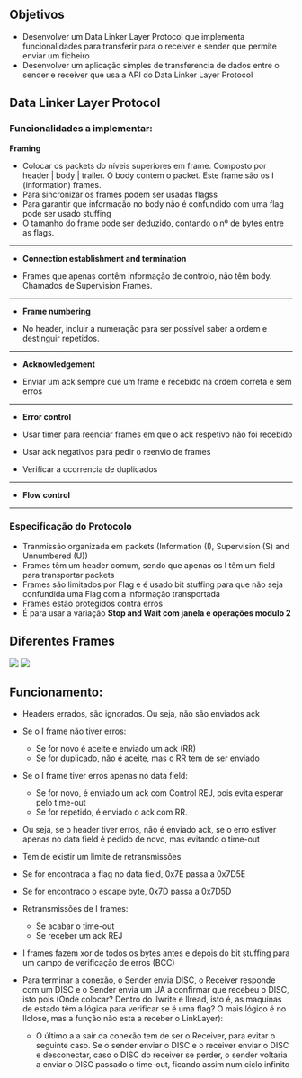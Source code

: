 ## Objetivos
- Desenvolver um Data Linker Layer Protocol que implementa funcionalidades para transferir para o receiver e sender que permite enviar um ficheiro
- Desenvolver um aplicação simples de transferencia de dados entre o sender e receiver que usa a API do Data Linker Layer Protocol

## Data Linker Layer Protocol
### Funcionalidades a implementar:

**Framing**

- Colocar os packets do níveis superiores em frame. Composto por header | body | trailer. O body contem o packet. Este frame são os I (information) frames.
- Para sincronizar os frames podem ser usadas flagss
- Para garantir que informação no body não é confundido com uma flag pode ser usado stuffing
- O tamanho do frame pode ser deduzido, contando o nº de bytes entre as flags.

-------------

- **Connection establishment and termination**

- Frames que apenas contêm informação de controlo, não têm body. Chamados de Supervision Frames.

-------------
- **Frame numbering**

- No header, incluir a numeração para ser possível saber a ordem e destinguir repetidos.

-------------
- **Acknowledgement**

- Enviar um ack sempre que um frame é recebido na ordem correta e sem erros

-------------
- **Error control**

- Usar timer para reenciar frames em que o ack respetivo não foi recebido
- Usar ack negativos para pedir o reenvio de frames
- Verificar a ocorrencia de duplicados

-------------
- **Flow control**

-------------

### Especificação do Protocolo
- Tranmissão organizada em packets (Information (I), Supervision (S) and Unnumbered (U))
- Frames têm um header comum, sendo que apenas os I têm um field para transportar packets
- Frames são limitados por Flag e é usado bit stuffing para que não seja confundida uma Flag com a informação transportada
- Frames estão protegidos contra erros
- É para usar a variação **Stop and Wait com janela e operações modulo 2**


## Diferentes Frames
![](assets/SFrames.png)
![](assets/IFrame.png)

## Funcionamento:

- Headers errados, são ignorados. Ou seja, não são enviados ack

- Se o I frame não tiver erros:
    - Se for novo é aceite e enviado um ack (RR)
    - Se for duplicado, não é aceite, mas o RR tem de ser enviado

- Se o I frame tiver erros apenas no data field:
    - Se for novo, é enviado um ack com Control REJ, pois evita esperar pelo time-out
    - Se for repetido, é enviado o ack com RR.

- Ou seja, se o header tiver erros, não é enviado ack, se o erro estiver apenas no data field é pedido de novo, mas evitando o time-out

- Tem de existir um limite de retransmissões
- Se for encontrada a flag no data field, 0x7E passa a 0x7D5E
- Se for encontrado o escape byte, 0x7D passa a 0x7D5D

- Retransmissões de I frames:
    - Se acabar o time-out
    - Se receber um ack REJ

- I frames fazem xor de todos os bytes antes e depois do bit stuffing para um campo de verificação de erros (BCC)

- Para terminar a conexão, o Sender envia DISC, o Receiver responde com um DISC e o Sender envia um UA a confirmar que recebeu o DISC, isto pois (Onde colocar? Dentro do llwrite e llread, isto é, as maquinas de estado têm a lógica para verificar se é uma flag? O mais lógico é no llclose, mas a função não esta a receber o LinkLayer):
    - O último a a sair da conexão tem de ser o Receiver, para evitar o seguinte caso. Se o sender enviar o DISC e o receiver enviar o DISC e desconectar, caso o DISC do receiver se perder, o sender voltaria a enviar o DISC passado o time-out, ficando assim num ciclo infinito


